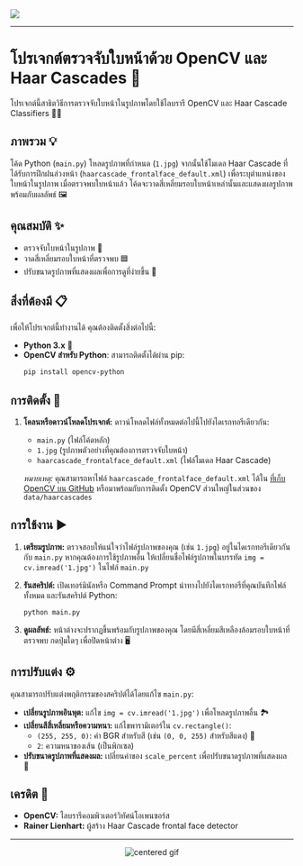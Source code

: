 <img src = "https://raw.githubusercontent.com/Faris4166/Simple-Checklist-Application-in-Python/refs/heads/main/BG.jpg">

-----

# โปรเจกต์ตรวจจับใบหน้าด้วย OpenCV และ Haar Cascades 📸

โปรเจกต์นี้สาธิตวิธีการตรวจจับใบหน้าในรูปภาพโดยใช้ไลบรารี OpenCV และ Haar Cascade Classifiers 🧑‍💻

## ภาพรวม 💡

โค้ด Python (`main.py`) โหลดรูปภาพที่กำหนด (`1.jpg`) จากนั้นใช้โมเดล Haar Cascade ที่ได้รับการฝึกฝนล่วงหน้า (`haarcascade_frontalface_default.xml`) เพื่อระบุตำแหน่งของใบหน้าในรูปภาพ เมื่อตรวจพบใบหน้าแล้ว โค้ดจะวาดสี่เหลี่ยมรอบใบหน้าเหล่านั้นและแสดงผลรูปภาพพร้อมกับผลลัพธ์ 🖼️

## คุณสมบัติ ✨

  * ตรวจจับใบหน้าในรูปภาพ 🎯
  * วาดสี่เหลี่ยมรอบใบหน้าที่ตรวจพบ 🟦
  * ปรับขนาดรูปภาพที่แสดงผลเพื่อการดูที่ง่ายขึ้น 📏

## สิ่งที่ต้องมี 📋

เพื่อให้โปรเจกต์นี้ทำงานได้ คุณต้องติดตั้งสิ่งต่อไปนี้:

  * **Python 3.x** 🐍
  * **OpenCV สำหรับ Python**: สามารถติดตั้งได้ผ่าน pip:
    ```bash
    pip install opencv-python
    ```

## การติดตั้ง 🚀

1.  **โคลนหรือดาวน์โหลดโปรเจกต์:**
    ดาวน์โหลดไฟล์ทั้งหมดต่อไปนี้ไปยังไดเรกทอรีเดียวกัน:

      * `main.py` (ไฟล์โค้ดหลัก)
      * `1.jpg` (รูปภาพตัวอย่างที่คุณต้องการตรวจจับใบหน้า)
      * `haarcascade_frontalface_default.xml` (ไฟล์โมเดล Haar Cascade)

    *หมายเหตุ:* คุณสามารถหาไฟล์ `haarcascade_frontalface_default.xml` ได้ใน [ที่เก็บ OpenCV บน GitHub](https://github.com/opencv/opencv/tree/master/data/haarcascades) หรือมาพร้อมกับการติดตั้ง OpenCV ส่วนใหญ่ในส่วนของ `data/haarcascades`

## การใช้งาน ▶️

1.  **เตรียมรูปภาพ:**
    ตรวจสอบให้แน่ใจว่าไฟล์รูปภาพของคุณ (เช่น `1.jpg`) อยู่ในไดเรกทอรีเดียวกันกับ `main.py` หากคุณต้องการใช้รูปภาพอื่น ให้เปลี่ยนชื่อไฟล์รูปภาพในบรรทัด `img = cv.imread('1.jpg')` ในไฟล์ `main.py`

2.  **รันสคริปต์:**
    เปิดเทอร์มินัลหรือ Command Prompt นำทางไปยังไดเรกทอรีที่คุณบันทึกไฟล์ทั้งหมด และรันสคริปต์ Python:

    ```bash
    python main.py
    ```

3.  **ดูผลลัพธ์:**
    หน้าต่างจะปรากฏขึ้นพร้อมกับรูปภาพของคุณ โดยมีสี่เหลี่ยมสีเหลืองล้อมรอบใบหน้าที่ตรวจพบ กดปุ่มใดๆ เพื่อปิดหน้าต่าง 🖥️

## การปรับแต่ง ⚙️

คุณสามารถปรับแต่งพฤติกรรมของสคริปต์ได้โดยแก้ไข `main.py`:

  * **เปลี่ยนรูปภาพอินพุต:** แก้ไข `img = cv.imread('1.jpg')` เพื่อโหลดรูปภาพอื่น 🏞️
  * **เปลี่ยนสีสี่เหลี่ยมหรือความหนา:** แก้ไขพารามิเตอร์ใน `cv.rectangle()`:
      * `(255, 255, 0)`: ค่า BGR สำหรับสี (เช่น `(0, 0, 255)` สำหรับสีแดง) 🎨
      * `2`: ความหนาของเส้น (เป็นพิกเซล)
  * **ปรับขนาดรูปภาพที่แสดงผล:** เปลี่ยนค่าของ `scale_percent` เพื่อปรับขนาดรูปภาพที่แสดงผล 🤏

## เครดิต 🙏

  * **OpenCV:** ไลบรารีคอมพิวเตอร์วิทัศน์โอเพนซอร์ส
  * **Rainer Lienhart:** ผู้สร้าง Haar Cascade frontal face detector

-----

  
<div align="center">
  <img src="https://giffiles.alphacoders.com/219/219234.gif](https://i.pinimg.com/originals/2d/5d/9c/2d5d9cda8f9c654858c3dad6ecf79063.gif" alt="centered gif">
</div>
